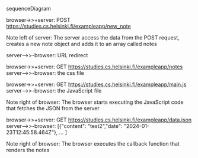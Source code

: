 sequenceDiagram

  browser->>+server: POST https://studies.cs.helsinki.fi/exampleapp/new_note
  
  Note left of server: The server access the data from the POST request, creates a new note object and adds it to an array called notes

  server-->>-browser: URL redirect

  browser->>+server: GET https://studies.cs.helsinki.fi/exampleapp/notes
  server-->>-browser: the css file
 

  browser->>+server: GET https://studies.cs.helsinki.fi/exampleapp/main.js
  server-->>-browser: the JavaScript file
 
  Note right of browser: The browser starts executing the JavaScript code that fetches the JSON from the server

  browser->>+server: GET https://studies.cs.helsinki.fi/exampleapp/data.json
  server-->>-browser: [{"content": "test2","date": "2024-01-23T12:45:58.464Z"}, ... ]
  
  Note right of browser: The browser executes the callback function that renders the notes
